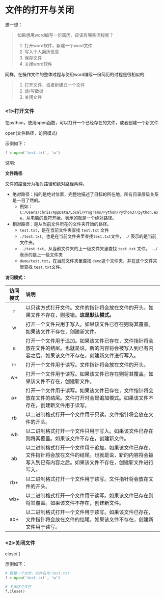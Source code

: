 # 文件的打开与关闭



想一想：

> 如果想用word编写一份简历，应该有哪些流程呢？
>
> 1. 打开word软件，新建一个word文件
> 2. 写入个人简历信息
> 3. 保存文件
> 4. 关闭word软件

同样，在操作文件的整体过程与使用word编写一份简历的过程是很相似的

> 1. 打开文件，或者新建立一个文件
> 2. 读/写数据
> 3. 关闭文件

### <1>打开文件

在python，使用open函数，可以打开一个已经存在的文件，或者创建一个新文件

open(文件路径，访问模式)

示例如下：

```python
f = open('test.txt', 'w')
```



说明:

**文件路径**

文件的路径分为相对路径和绝对路径两种。

- 绝对路径：指的是绝对位置，完整地描述了目标的所在地，所有目录层级关系是一目了然的。
  - 例如：`C:/Users/chris/AppData/Local/Programs/Python/Python37/python.exe`，从电脑的盘符开始，表示的就是一个绝对路径。
- 相对路径：是从当前文件所在的文件夹开始的路径。
  - `test.txt`，是在当前文件夹查找 `test.txt` 文件
  - `./test.txt`，也是在当前文件夹里查找`test.txt`文件， `./` 表示的是当前文件夹。
  - `../test.txt`，从当前文件夹的上一级文件夹里查找 `test.txt` 文件。 `../` 表示的是上一级文件夹
  - `demo/test.txt`，在当前文件夹里查找 `demo`这个文件夹，并在这个文件夹里查找 `test.txt`文件。

**访问模式：**

| 访问模式 | 说明                                                         |
| :------: | :----------------------------------------------------------- |
|    r     | 以只读方式打开文件。文件的指针将会放在文件的开头。如果文件不存在，则报错。**这是默认模式。** |
|    w     | 打开一个文件只用于写入。如果该文件已存在则将其覆盖。如果该文件不存在，创建新文件。 |
|    a     | 打开一个文件用于追加。如果该文件已存在，文件指针将会放在文件的结尾。也就是说，新的内容将会被写入到已有内容之后。如果该文件不存在，创建新文件进行写入。 |
|    r+    | 打开一个文件用于读写。文件指针将会放在文件的开头。           |
|    w+    | 打开一个文件用于读写。如果该文件已存在则将其覆盖。如果该文件不存在，创建新文件。 |
|    a+    | 打开一个文件用于读写。如果该文件已存在，文件指针将会放在文件的结尾。文件打开时会是追加模式。如果该文件不存在，创建新文件用于读写。 |
|    rb    | 以二进制格式打开一个文件用于只读。文件指针将会放在文件的开头。 |
|    wb    | 以二进制格式打开一个文件只用于写入。如果该文件已存在则将其覆盖。如果该文件不存在，创建新文件。 |
|    ab    | 以二进制格式打开一个文件用于追加。如果该文件已存在，文件指针将会放在文件的结尾。也就是说，新的内容将会被写入到已有内容之后。如果该文件不存在，创建新文件进行写入。 |
|   rb+    | 以二进制格式打开一个文件用于读写。文件指针将会放在文件的开头。 |
|   wb+    | 以二进制格式打开一个文件用于读写。如果该文件已存在则将其覆盖。如果该文件不存在，创建新文件。 |
|   ab+    | 以二进制格式打开一个文件用于读写。如果该文件已存在，文件指针将会放在文件的结尾。如果该文件不存在，创建新文件用于读写。 |

### <2>关闭文件

close( )

示例如下：

```python
# 新建一个文件，文件名为:test.txt
f = open('test.txt', 'w')

# 关闭这个文件
f.close()
```



